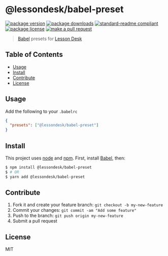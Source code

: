
# @lessondesk/babel-preset
[![package version](https://img.shields.io/npm/v/@lessondesk/babel-preset.svg?style=flat-square)](https://npmjs.org/package/@lessondesk/babel-preset)
[![package downloads](https://img.shields.io/npm/dm/@lessondesk/babel-preset.svg?style=flat-square)](https://npmjs.org/package/@lessondesk/babel-preset)
[![standard-readme compliant](https://img.shields.io/badge/readme%20style-standard-brightgreen.svg?style=flat-square)](https://github.com/RichardLitt/standard-readme)
[![package license](https://img.shields.io/npm/l/@lessondesk/babel-preset.svg?style=flat-square)](https://npmjs.org/package/@lessondesk/babel-preset)
[![make a pull request](https://img.shields.io/badge/PRs-welcome-brightgreen.svg?style=flat-square)](http://makeapullrequest.com)

> [Babel](https://babeljs.io/) presets for [Lesson Desk](https://www.lessondesk.com/)

## Table of Contents

- [Usage](#usage)
- [Install](#install)
- [Contribute](#contribute)
- [License](#License)

## Usage

Add the following to your `.babelrc`

```json
{
  "presets": ["@lessondesk/babel-preset"]
}
```

## Install

This project uses [node](https://nodejs.org) and [npm](https://www.npmjs.com). First, install [Babel](https://babeljs.io/), then:

```sh
$ npm install @lessondesk/babel-preset
$ # OR
$ yarn add @lessondesk/babel-preset
```

## Contribute

1. Fork it and create your feature branch: `git checkout -b my-new-feature`
2. Commit your changes: `git commit -am "Add some feature"`
3. Push to the branch: `git push origin my-new-feature`
4. Submit a pull request

## License

MIT
